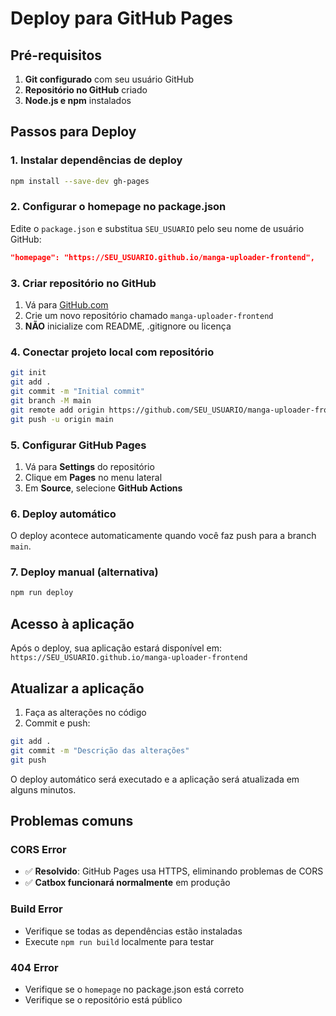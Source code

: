 # Deploy para GitHub Pages

## Pré-requisitos

1. **Git configurado** com seu usuário GitHub
2. **Repositório no GitHub** criado
3. **Node.js e npm** instalados

## Passos para Deploy

### 1. Instalar dependências de deploy
```bash
npm install --save-dev gh-pages
```

### 2. Configurar o homepage no package.json
Edite o `package.json` e substitua `SEU_USUARIO` pelo seu nome de usuário GitHub:
```json
"homepage": "https://SEU_USUARIO.github.io/manga-uploader-frontend",
```

### 3. Criar repositório no GitHub
1. Vá para [GitHub.com](https://github.com)
2. Crie um novo repositório chamado `manga-uploader-frontend`
3. **NÃO** inicialize com README, .gitignore ou licença

### 4. Conectar projeto local com repositório
```bash
git init
git add .
git commit -m "Initial commit"
git branch -M main
git remote add origin https://github.com/SEU_USUARIO/manga-uploader-frontend.git
git push -u origin main
```

### 5. Configurar GitHub Pages
1. Vá para **Settings** do repositório
2. Clique em **Pages** no menu lateral
3. Em **Source**, selecione **GitHub Actions**

### 6. Deploy automático
O deploy acontece automaticamente quando você faz push para a branch `main`.

### 7. Deploy manual (alternativa)
```bash
npm run deploy
```

## Acesso à aplicação

Após o deploy, sua aplicação estará disponível em:
`https://SEU_USUARIO.github.io/manga-uploader-frontend`

## Atualizar a aplicação

1. Faça as alterações no código
2. Commit e push:
```bash
git add .
git commit -m "Descrição das alterações"
git push
```

O deploy automático será executado e a aplicação será atualizada em alguns minutos.

## Problemas comuns

### CORS Error
- ✅ **Resolvido**: GitHub Pages usa HTTPS, eliminando problemas de CORS
- ✅ **Catbox funcionará normalmente** em produção

### Build Error
- Verifique se todas as dependências estão instaladas
- Execute `npm run build` localmente para testar

### 404 Error
- Verifique se o `homepage` no package.json está correto
- Verifique se o repositório está público